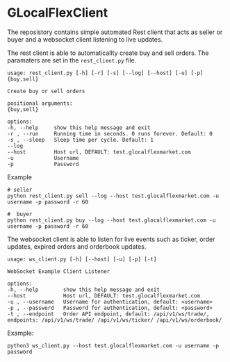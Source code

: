 # GLocalFlexClient

The reposistory contains simple automated Rest client that acts as seller or buyer and a websocket client listening to live updates. 

The rest client is able to automaticallty create buy and sell orders. The paramaters are set in the `rest_client.py` file.


    usage: rest_client.py [-h] [-r] [-s] [--log] [--host] [-u] [-p] {buy,sell}

    Create buy or sell orders

    positional arguments:
    {buy,sell}

    options:
    -h, --help     show this help message and exit
    -r , --run     Running time in seconds. 0 runs forever. Default: 0
    -s , --sleep   Sleep time per cycle. Default: 1
    --log
    --host         Host url, DEFAULT: test.glocalflexmarket.com
    -u             Username
    -p             Password


Example
    
    # seller
    python rest_client.py sell --log --host test.glocalflexmarket.com -u username -p password -r 60

    #  buyer
    python rest_client.py buy --log --host test.glocalflexmarket.com -u username -p password -r 60 

The websocket client is able to listen for live events such as ticker, order updates, expired orders and orderbook updates.

    usage: ws_client.py [-h] [--host] [-u] [-p] [-t]

    WebSocket Example Client Listener

    options:
    -h, --help        show this help message and exit
    --host            Host url, DEFAULT: test.glocalflexmarket.com
    -u , --username   Username for authentication, default: <username>
    -p , --password   Password for authentication, default: <password>
    -t , --endpoint   Order API endpoint, default: /api/v1/ws/trade/, endpoints: /api/v1/ws/trade/ /api/v1/ws/ticker/ /api/v1/ws/orderbook/

Example:

    python3 ws_client.py --host test.glocalflexmarket.com -u username -p password 

